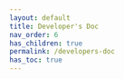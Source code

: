 ```yaml
---
layout: default    
title: Developer's Doc
nav_order: 6
has_children: true
permalink: /developers-doc
has_toc: true
---
```

